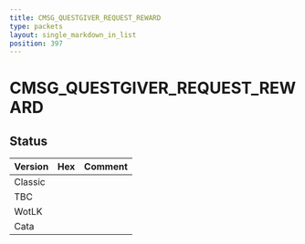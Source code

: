 ```yaml
---
title: CMSG_QUESTGIVER_REQUEST_REWARD
type: packets
layout: single_markdown_in_list
position: 397
---
```


# CMSG_QUESTGIVER_REQUEST_REWARD

## Status

Version | Hex | Comment
---------- | ---------- | ---------- 
Classic |  |  
TBC |  |  
WotLK |  |  
Cata |  |  
